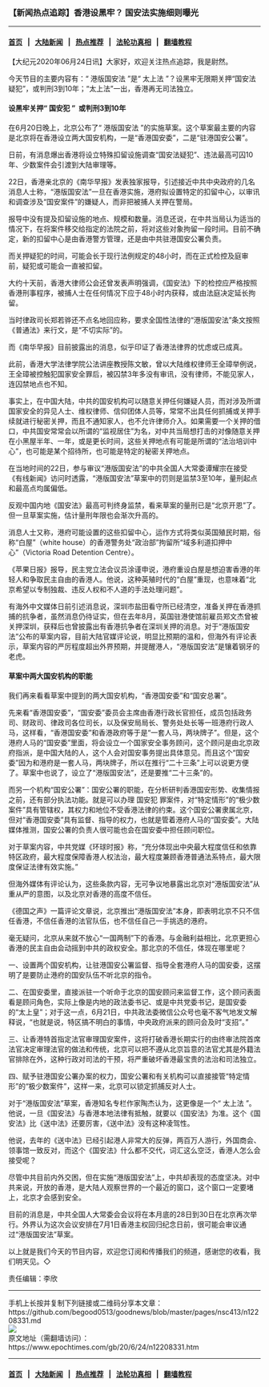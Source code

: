 ### 【新闻热点追踪】香港设黑牢？ 国安法实施细则曝光
------------------------

#### [首页](../../README.md)  &nbsp;&nbsp;|&nbsp;&nbsp; [大陆新闻](../../indexes/E大陆新闻.md)   &nbsp;&nbsp;|&nbsp;&nbsp; [热点推荐](../../indexes/热点推荐.md)  &nbsp;&nbsp;|&nbsp;&nbsp; [法轮功真相](../../../../../basic/blob/master/README.md) &nbsp;&nbsp;|&nbsp;&nbsp; [翻墙教程](https://github.com/gfw-breaker/guides/blob/master/README.md)



<div><p>
 【大纪元2020年06月24日讯】大家好，欢迎关注热点追踪，我是尉然。
</p>
<p>
 今天节目的主要内容有：“
 <ok href="https://www.epochtimes.com/gb/tag/%E6%B8%AF%E7%89%88%E5%9B%BD%E5%AE%89%E6%B3%95.html">
  港版国安法
 </ok>
 ”是“
 <ok href="https://www.epochtimes.com/gb/tag/%E5%A4%AA%E4%B8%8A%E6%B3%95.html">
  太上法
 </ok>
 ”？设黑牢无限期关押“国安法疑犯”，或判刑3到10年；“太上法”一出，香港再无司法独立。
</p>
<p>
</p>
<h4>
 设黑牢关押“
 <ok href="https://www.epochtimes.com/gb/tag/%E5%9B%BD%E5%AE%89%E7%8A%AF.html">
  国安犯
 </ok>
 ”  或判刑3到10年
</h4>
<p>
 在6月20日晚上，北京公布了“
 <ok href="https://www.epochtimes.com/gb/tag/%E6%B8%AF%E7%89%88%E5%9B%BD%E5%AE%89%E6%B3%95.html">
  港版国安法
 </ok>
 ”的实施草案。这个草案最主要的内容是北京将在香港设立两大国安机构，一是“香港国安委”，二是“驻港国安公署”。
</p>
<p>
 日前，有消息爆出香港将设立特殊扣留设施调查“国安法疑犯”、违法最高可囚10年、少数案件会引渡到大陆审理等。
</p>
<p>
 22日，香港亲北京的《南华早报》发表独家报导，引述接近中共中央政府的几名消息人士称，“港版国安法”一旦在香港实施，港府拟设置特定的扣留中心，以审讯和调查涉及“国安案件”的嫌疑人，而非把被捕人关押在警局。
</p>
<p>
 报导中没有提及扣留设施的地点、规模和数量。消息还说，在中共当局认为适当的情况下，在将案件移交给指定的法院之前，将对这些对象拘留一段时间。目前不确定，新的扣留中心是由香港警方管理，还是由中共驻港国安公署负责。
</p>
<p>
 而关押疑犯的时间，可能会长于现行法例规定的48小时，而在正式检控及庭审前，疑犯或可能会一直被扣留。
</p>
<p>
 大约十天前，香港大律师公会还曾发表声明强调，《国安法》下的检控应严格按照香港刑事程序，被捕人士在任何情况下应于48小时内获释，或由法庭决定延长拘留。
</p>
<p>
 当时律政司长郑若骅还不点名地回应称，要求全国性法律的“港版国安法”条文按照《普通法》来行文，是“不切实际”的。
</p>
<p>
 而《南华早报》目前披露出的消息，似乎印证了香港法律界的忧虑或已成真。
</p>
<p>
 此前，香港大学法律学院公法讲座教授陈文敏，曾以大陆维权律师王全璋举例说，王全璋被控触犯国家安全罪后，被囚禁3年多没有审讯，没有律师，不能见家人，连囚禁地点也不知。
</p>
<p>
 事实上，在中国大陆，中共的国安机构可以随意关押任何嫌疑人员，而对涉及所谓国家安全的异见人士、维权律师、信仰团体人员等，常常不出具任何抓捕或关押手续就进行秘密关押，而且不通知家人，也不允许律师介入。如果需要一个关押的借口，中共国安常常会以所谓的“监视居住”为名，对中共当局想打击的对像随意关押在小黑屋半年、一年，或是更长时间，这些关押地点有可能是所谓的“法治培训中心”，也可能是某个招待所，也可能是特定的秘密关押地点。
</p>
<p>
 在当地时间的22日，参与审议“港版国安法”的中共全国人大常委谭耀宗在接受《有线新闻》访问时透露，“港版国安法”草案中的罚则是监禁3至10年，量刑起点和最高点均属偏低。
</p>
<p>
 反观中国内地《国安法》最高可判终身监禁，看来草案的量刑已是“北京开恩”了。但一旦草案实施，估计量刑年限也会渐次升高的。
</p>
<p>
 消息人士又称，港府可能设置的这些扣留中心，运作方式将类似英国殖民时期，俗称“白屋”（white house）的香港警务处“政治部”拘留所“域多利道扣押中心”（Victoria Road Detention Centre）。
</p>
<p>
 《苹果日报》报导，民主党立法会议员涂谨申说，港府重设白屋是想迫害香港的年轻人和争取民主自由的香港人。他说，这种英殖时代的“白屋”重现，也意味着“北京希望以专制独裁、违反人权和不人道的手法处理问题”。
</p>
<p>
 有海外中文媒体日前引述消息说，深圳市盐田看守所已经清空，准备关押在香港抓捕的抗争者，虽然消息仍待证实，但在去年8月，英国驻港使馆前雇员郑文杰曾被关押深圳，获释后也曾披露出有香港抗争者在深圳关押的消息。对于“港版国安法”公布的草案内容，目前大陆官媒评论说，明显比预期的温和，但海外有评论表示，草案内容的严厉程度超出外界预期，并提醒港人，“港版国安法”是镶着钢牙的老虎。
</p>
<h4>
 草案中两大国安机构的职能
</h4>
<p>
 我们再来看看草案中提到的两大国安机构，“香港国安委”和“国安总署”。
</p>
<p>
 先来看“香港国安委”，“国安委”委员会主席由香港行政长官担任，成员包括政务司、财政司、律政司各位司长，以及保安局局长、警务处处长等一班港府行政人马，这样看，“香港国安委”和香港政府等于是“一套人马，两块牌子”。但是，这个港府人马的“国安委”里面，将会设立一个国家安全事务顾问，这个顾问是由北京政府指派，是中国大陆的人，这个人会对国安事务提出具体意见。而且这个“国安委”因为和港府是一套人马，两块牌子，所以在推行“二十三条”上可以说更方便了。草案中也说了，设立了“港版国安法”，还是要推“二十三条”的。
</p>
<p>
 而另一个机构“国安公署”：国安公署的职能，在分析研判香港国安形势、收集情报之前，还有部分执法功能。就是可以办理
 <ok href="https://www.epochtimes.com/gb/tag/%E5%9B%BD%E5%AE%89%E7%8A%AF.html">
  国安犯
 </ok>
 罪案件，对“特定情形”的“极少数案件”具有管辖权，其权力和地位不受香港法律的约束。这个国安公署隶属北京，但对“香港国安委”具有监督、指导的权力，也就是管着港府人马的“国安委”。大陆媒体推测，国安公署的负责人很可能也会在国安委中担任顾问职位。
</p>
<p>
 对于草案内容，中共党媒《环球时报》称，“充分体现出中央最大程度信任和依靠特区政府，最大程度保障香港人权法治，最大程度兼顾香港普通法系特点，最大限度保证法律有效实施。”
</p>
<p>
 但海外媒体有评论认为，这些条款内容，无可争议地暴露出北京对“港版国安法”从重从严的意图，以及北京对香港的高度不信任。
</p>
<p>
 《德国之声》一篇评论文章说，北京推出“港版国安法”本身，即表明北京不只不信任香港，不信任香港的法官队伍，也不信任自己一手挑选的港府。
</p>
<p>
 毫无疑问，北京从来就不放心“一国两制”下的香港。与金融利益相比，北京更担心香港的民主自由会动摇到中共的政权安全。那北京的不信任，体现在哪里呢？
</p>
<p>
 一、设置两个国安机构，让驻港国安公署监督、指导全套港府人马的国安委，这摆明了是要防止港府的国安队伍不听北京的指令。
</p>
<p>
 二、在国安委里，直接派驻一个听命于北京的国安顾问来监督工作，这个顾问表面看是顾问角色，实际上像是内地的政法委书记、或是中共党委书记，是国安委的“太上皇”；对于这一点，6月21日，中共政法委微信公众号也毫不客气地发文解释说，“也就是说，特区搞不明白的事情，中央政府派来的顾问会及时“支招”。”
</p>
<p>
 三、让香港特首指定法官审理国安案件，这将打破香港长期实行的由终审法院首席法官决定审理法官的做法和传统，北京可以把不遵从北京旨意的法官尤其是外籍法官排除在外，这种行政对司法的干预，将严重破坏香港最宝贵的法治和司法独立。
</p>
<p>
 四、赋予驻港国安公署办案的权力，国安公署和有关机构可以直接接管“特定情形”的“极少数案件”，这样一来，北京可以锁定抓捕反对人士。
</p>
<p>
 对于“港版国安法”草案，香港知名专栏作家陶杰认为，这更像是一个“
 <ok href="https://www.epochtimes.com/gb/tag/%E5%A4%AA%E4%B8%8A%E6%B3%95.html">
  太上法
 </ok>
 ”。他说，一旦《国安法》与香港本地法律有抵触，就要以《国安法》为准。这个《国安法》比《送中法》还要厉害，《送中法》没有这种凌驾性。
</p>
<p>
 他说，去年的《送中法》已经引起港人非常大的反弹，两百万人游行，外国商会、领事馆一致反对，而这个《国安法》什么都不交代，词汇这么空泛，香港人怎么会接受呢？
</p>
<p>
 尽管中共目前内外交困，但在实施“港版国安法”上，中共却表现的态度坚决。对中共来说，开放的香港，是大陆人观察世界的一个最近的窗口，这个窗口一定要堵上，北京才会感到安全。
</p>
<p>
 目前的消息是，中共全国人大常委会会议将在本月底的28日到30日在北京再次举行。外界认为这次会议安排在7月1日香港主权回归纪念日前，很可能会审议通过“港版国安法”草案。
</p>
<p>
 以上就是我们今天的节目内容，欢迎您订阅和传播我们的频道，感谢您的收看，我们明天见。◇
</p>
<p>
 责任编辑：李欣
</p>
</div>
<hr/>
手机上长按并复制下列链接或二维码分享本文章：<br/>
https://github.com/begood0513/goodnews/blob/master/pages/nsc413/n12208331.md <br/>
<a href='https://github.com/begood0513/goodnews/blob/master/pages/nsc413/n12208331.md'><img src='https://github.com/begood0513/goodnews/blob/master/pages/nsc413/n12208331.md.png'/></a> <br/>
原文地址（需翻墙访问）：https://www.epochtimes.com/gb/20/6/24/n12208331.htm


------------------------
#### [首页](../../README.md)  &nbsp;&nbsp;|&nbsp;&nbsp; [大陆新闻](../../indexes/E大陆新闻.md)   &nbsp;&nbsp;|&nbsp;&nbsp; [热点推荐](../../indexes/热点推荐.md)  &nbsp;&nbsp;|&nbsp;&nbsp; [法轮功真相](../../../../../basic/blob/master/README.md) &nbsp;&nbsp;|&nbsp;&nbsp; [翻墙教程](https://github.com/gfw-breaker/guides/blob/master/README.md)


<img src='http://gfw-breaker.win/goodnews/pages/nsc413/n12208331.md' width='0px' height='0px'/>